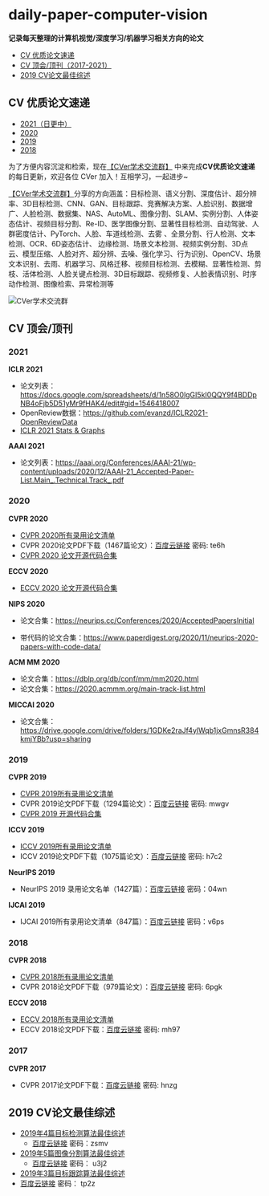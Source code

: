 # daily-paper-computer-vision
**记录每天整理的计算机视觉/深度学习/机器学习相关方向的论文**

- [CV 优质论文速递](#PaperDaily)
- [CV 顶会/顶刊（2017-2021）](#TopPaper)
- [2019 CV论文最佳综述](#TopSurvey)

<a name="PaperDaily"></a>

## CV 优质论文速递

- [2021（日更中）](2021-Paper.md)
- [2020](2020-Paper.md)
- [2019](2019-Paper.md)
- [2018](2018-Paper.md)

为了方便内容沉淀和检索，现在[【CVer学术交流群】](https://t.zsxq.com/nIieyRz) 中来完成**CV优质论文速递**的每日更新，欢迎各位 CVer 加入！互相学习，一起进步~

[【CVer学术交流群】](https://t.zsxq.com/nIieyRz)分享的方向涵盖：目标检测、语义分割、深度估计、超分辨率、3D目标检测、CNN、GAN、目标跟踪、竞赛解决方案、人脸识别、数据增广、人脸检测、数据集、NAS、AutoML、图像分割、SLAM、实例分割、人体姿态估计、视频目标分割、Re-ID、医学图像分割、显著性目标检测、自动驾驶、人群密度估计、PyTorch、人脸、车道线检测、去雾 、全景分割、行人检测、文本检测、OCR、6D姿态估计、 边缘检测、场景文本检测、视频实例分割、3D点云、模型压缩、人脸对齐、超分辨、去噪、强化学习、行为识别、OpenCV、场景文本识别、去雨、机器学习、风格迁移、视频目标检测、去模糊、显著性检测、剪枝、活体检测、人脸关键点检测、3D目标跟踪、视频修复、人脸表情识别、时序动作检测、图像检索、异常检测等

![CVer学术交流群](./CVer学术交流群.png)

<a name="TopPaper"></a>

## CV 顶会/顶刊

### 2021

**ICLR 2021**

- 论文列表：https://docs.google.com/spreadsheets/d/1n58O0lgGI5kI0QQY9f4BDDpNB4oFjb5D51yMr9fHAK4/edit#gid=1546418007
- OpenReview数据：https://github.com/evanzd/ICLR2021-OpenReviewData
- [ICLR 2021 Stats & Graphs](https://github.com/sharonzhou/ICLR2021-Stats)

**AAAI 2021**

- 论文列表：https://aaai.org/Conferences/AAAI-21/wp-content/uploads/2020/12/AAAI-21_Accepted-Paper-List.Main_.Technical.Track_.pdf

### 2020

**CVPR 2020**

- [CVPR 2020所有录用论文清单](http://openaccess.thecvf.com/CVPR2020.py)
- CVPR 2020论文PDF下载（1467篇论文）：[百度云链接](https://pan.baidu.com/s/1DoPNWXpwEkzQdPOrLsO21w) 密码: te6h
- [CVPR 2020 论文开源代码合集](https://github.com/amusi/CVPR2020-Code)

**ECCV 2020**

- [ECCV 2020 论文开源代码合集](https://github.com/amusi/ECCV2020-Code)

**NIPS 2020**

- 论文合集：https://neurips.cc/Conferences/2020/AcceptedPapersInitial

- 带代码的论文合集：https://www.paperdigest.org/2020/11/neurips-2020-papers-with-code-data/

**ACM MM 2020**

- 论文合集：https://dblp.org/db/conf/mm/mm2020.html
- 论文合集：https://2020.acmmm.org/main-track-list.html

**MICCAI 2020**

- 论文合集：https://drive.google.com/drive/folders/1GDKe2raJf4ylWqb1jxGmnsR384kmjYBb?usp=sharing

### 2019

**CVPR 2019**

- [CVPR 2019所有录用论文清单](<http://openaccess.thecvf.com/CVPR2019.py>) 
- CVPR 2019论文PDF下载（1294篇论文）：[百度云链接](https://pan.baidu.com/s/19ef0HOz4hduDpcEK2PY9Kw ) 密码: mwgv
- [CVPR 2019 开源代码合集](<https://github.com/amusi/CVPR2019-Code>)

**ICCV 2019**

- [ICCV 2019所有录用论文清单](<http://openaccess.thecvf.com/ICCV2019.py>) 
- ICCV 2019论文PDF下载（1075篇论文）：[百度云链接](https://pan.baidu.com/s/1snDhED1Y-6qbV1ImQoYIPA ) 密码: h7c2

**NeurIPS 2019**

- NeurIPS 2019 录用论文名单（1427篇）：[百度云链接](https://pan.baidu.com/s/1TxD263qqXmja3fBZVwtP3g)  密码：04wn 

**IJCAI 2019**

- IJCAI 2019所有录用论文清单（847篇）：[百度云链接](https://pan.baidu.com/s/1mVEowSZLBcz3X-_CZt7svA)  密码：v6ps

### 2018

**CVPR 2018**

- [CVPR 2018所有录用论文清单](2018/cvpr2018-paper-list.csv) 
- CVPR 2018论文PDF下载（979篇论文）：[百度云链接](https://pan.baidu.com/s/1lYEM_kkw1PWTkQzUvjG2pw)   密码: 6pgk 

**ECCV 2018**

- [ECCV 2018所有录用论文清单](http://openaccess.thecvf.com/ECCV2018.py) 
- ECCV 2018论文PDF下载：[百度云链接](https://pan.baidu.com/s/1Mg0Kw9bepUK6_vqqVSOjNQ)   密码: mh97

### 2017

**CVPR 2017**

- CVPR 2017论文PDF下载：[百度云链接](https://pan.baidu.com/s/1RP1wQBFxs8BT0KBLiukxBw)   密码: hnzg

<a name="TopSurvey"></a>

## 2019 CV论文最佳综述

- [2019年4篇目标检测算法最佳综述](https://zhuanlan.zhihu.com/p/94090477) 
  - [百度云链接](https://pan.baidu.com/s/1KPWaEqun3a1T5fddmrf49A)     密码：zsmv
- [2019年5篇图像分割算法最佳综述](https://zhuanlan.zhihu.com/p/95046357) 
  - [百度云链接]( https://pan.baidu.com/s/1m12K1yOgjLy2xfDuKnxz9w )     密码： u3j2
-  [2019年3篇目标跟踪算法最佳综述]( https://zhuanlan.zhihu.com/p/95499141 ) 
  - [百度云链接]( https://pan.baidu.com/s/1y8LKO_L2m8shcJJ5uNMa8A )     密码： tp2z 
